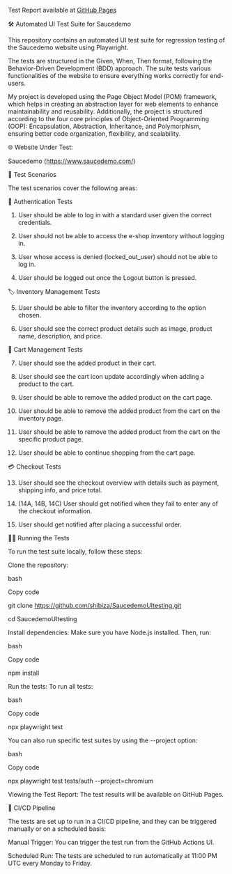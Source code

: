 Test Report available at [GitHub Pages](https://shibiza.github.io/SaucedemoUItesting/)

🛠 Automated UI Test Suite for Saucedemo

This repository contains an automated UI test suite for regression testing of the Saucedemo website using Playwright.

The tests are structured in the Given, When, Then format, following the Behavior-Driven Development (BDD) approach. The suite tests various functionalities of the website to ensure everything works correctly for end-users.

My project is developed using the Page Object Model (POM) framework, which helps in creating an abstraction layer for web elements to enhance maintainability and reusability. Additionally, the project is structured according to the four core principles of Object-Oriented Programming (OOP): Encapsulation, Abstraction, Inheritance, and Polymorphism, ensuring better code organization, flexibility, and scalability.

🌐 Website Under Test:

Saucedemo (https://www.saucedemo.com/)

📝 Test Scenarios

The test scenarios cover the following areas:

🔑 Authentication Tests

1. User should be able to log in with a standard user given the correct credentials.

2. User should not be able to access the e-shop inventory without logging in.

3. User whose access is denied (locked_out_user) should not be able to log in.

4. User should be logged out once the Logout button is pressed.

🏷 Inventory Management Tests

5. User should be able to filter the inventory according to the option chosen.

6. User should see the correct product details such as image, product name, description, and price.

🛒 Cart Management Tests

7. User should see the added product in their cart.

8. User should see the cart icon update accordingly when adding a product to the cart.

9. User should be able to remove the added product on the cart page.

10. User should be able to remove the added product from the cart on the inventory page.

11. User should be able to remove the added product from the cart on the specific product page.

12. User should be able to continue shopping from the cart page.

💳 Checkout Tests

13. User should see the checkout overview with details such as payment, shipping info, and price total.

14. (14A, 14B, 14C) User should get notified when they fail to enter any of the checkout information.

15. User should get notified after placing a successful order.

🏃‍♂️ Running the Tests

To run the test suite locally, follow these steps:

Clone the repository:

bash

Copy code

git clone https://github.com/shibiza/SaucedemoUItesting.git

cd SaucedemoUItesting

Install dependencies: Make sure you have Node.js installed. Then, run:

bash

Copy code

npm install

Run the tests: To run all tests:

bash

Copy code

npx playwright test

You can also run specific test suites by using the --project option:

bash

Copy code

npx playwright test tests/auth --project=chromium

Viewing the Test Report: The test results will be available on GitHub Pages.

🔧 CI/CD Pipeline

The tests are set up to run in a CI/CD pipeline, and they can be triggered manually or on a scheduled basis:

Manual Trigger: You can trigger the test run from the GitHub Actions UI.

Scheduled Run: The tests are scheduled to run automatically at 11:00 PM UTC every Monday to Friday.
